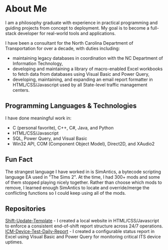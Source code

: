 <!-- Ideas to get started:
- 🔭 I’m currently working on ...
- 🌱 I’m currently learning ...
- 👯 I’m looking to collaborate on ...
- 🤔 I’m looking for help with ...
- 💬 Ask me about ...
- 📫 How to reach me: ...
- 😄 Pronouns: ...
- ⚡ Fun fact: ...
-->

# About Me

I am a philosophy graduate with experience in practical programming and guiding projects from concept to deployment.  My goal is to become a full-stack developer for real-world tools and applications.

I have been a consultant for the North Carolina Department of Transportation for over a decade, with duties including:
* maintaining legacy databases in coordination with the NC Department of Information Technology,
* developing and maintaining a library of macro-enabled Excel workbooks to fetch data from databases using Visual Basic and Power Query,
* developing, maintaining, and expanding an email report formatter in HTML/CSS/Javascript used by all State-level traffic management centers.

## Programming Languages & Technologies

I have done meaningful work in:
* C (personal favorite), C++, C#, Java, and Python
* HTML/CSS/Javascript
* SQL, Power Query, and Visual Basic
* Win32 API, COM (Component Object Model), Direct2D, and XAudio2

## Fun Fact

The strangest language I have worked in is SimAntics, a bytecode scripting language EA used in "The Sims 2".  At the time, I had 300+ mods and some of them stopped playing nicely together.  Rather than choose which mods to remove, I learned enough SimAntics to locate and override/merge the conflicting functions so I could keep using all of the mods.

## Repositories

<ins>Shift-Update-Template</ins> - I created a local website in HTML/CSS/Javascript to enforce a consistent end-of-shift report structure across 24/7 operations.
<ins>ICM-Device-Test-Daily-Report</ins> - I created a configurable status report in Excel using Visual Basic and Power Query for monitoring critical ITS device uptimes.
